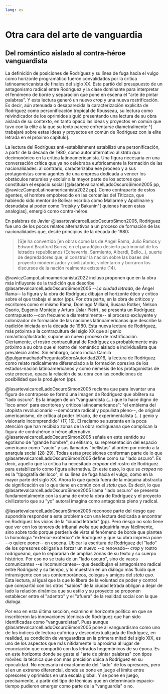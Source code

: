 ```yaml
---
lang: es
---
```


# Otra cara del arte de vanguardia

## Del romántico aislado al contra-héroe vanguardista

La definición de posiciones de Rodríguez y su línea de fuga hacia el vulgo como horizonte programático fueron convalidados por la crítica latinoamericanista de finales del siglo XX. Esta partió del presupuesto de un antagonismo radical entre Rodríguez y la clase dominante para interpretar el fenómeno de borde y separación que pone en escena el "arte de pintar palabras". Y esta lectura generó un nuevo *crop* y una nueva rostrificación. Es decir, aún atenuada o desaparecida la caracterización explícita de Rodríguez como personificación tropical de Rousseau, su lectura como reivindicador de los oprimidos siguió presentando una lectura de su obra aislada de su contexto, en tanto opacó las ideas y proyectos en común que tuvo con la elite a la que su texto parece enfrentarse diametralmente ^[ trabajaré sobre estas ideas y proyectos en común de Rodríguez con la elite letrada en el próximo capítulo]. 

La lectura del Rodríguez anti-establishment estabilizó una personificación, a partir de la década de 1980, como autor alternativo al *statu quo* decimonónico en la crítica latinoamericanista. Una figura necesaria en una conversación crítica que ya no celebraba eufóricamente la formación de las nacionalidades: al contrario, caracterizaba ese proceso y a sus protagonistas como agentes de una empresa dedicada a vencer los obstáculos naturales y excluir a la mayor parte de los actores que constituían el espacio social [@lasartevalcarcelLadoOscuroSimon2005 pp, @rawiczCampoLatinoamericanista2022 pp].  Como contraparte de estos agentes, el hombre empobrecido en las cercanías del Titicaca, que habiendo sido mentor de Bolívar escribía como Mallarmé y Apollinaire y desnudaba al poder como Trotsky y Bakunin^[ quienes hacen estas analogías], emergió como contra-héroe. 

En palabras de Javier @lasartevalcarcelLadoOscuroSimon2005, Rodríguez fue uno de los pocos relatos alternativos a un proceso de formación de las nacionalidades que, desde principios de la década de 1980:

>[S]e ha convertido [en obras como las de Ángel Rama, Julio Ramos y Edward Bradford Burns] en el paradójico desierto patrimonial de los letrados republicanos (Echeverría, Sarmiento, Alberdi, Bello...), suerte de depredadores que, al construir la nación sobre las bases del proyecto modernizador y civilizatorio, violentaron y borraron los discursos de la  nación realmente existente (14).

@rawiczCampoLatinoamericanista2022 incluso proponen que en la obra más influyente de la tradición que describe @lasartevalcarcelLadoOscuroSimon2005 --*La ciudad letrada*, de Ángel Rama-- la figura y la obra de Rodríguez dibujan el horizonte ético y crítico sobre el que trabaja el autor (pp). Por otra parte,  en la obra de críticos y escritores como el mismo Rama, Domingo Milliani, Susana Rotker, Nelson Osorio, Eugenio Montejo y Arturo Úslar Pietri , se presenta un Rodríguez contrapuesto --con frecuencia diametralmente-- al proceso excluyente y colonizador de formación de las naciones latinoamericanas que describe la tradición iniciada en la década de 1980. Esta nueva lectura de Rodríguez, más próxima a la contracultura del siglo XX que al genio romántico/ilustrado, supone un nuevo proceso de rostrificación. Ciertamente, el rostro contracultural de Rodríguez es probablemente más próximo a su obra que el rostro del romántico aislado e individualista que prevaleció antes. Sin embargo, como indica Camila @pulgarmachadoPreguntasSobreAutoridad2016, la lectura de Rodríguez como relato radicalmente diferenciado a la formación opresiva de los estados-nación latinoamericanos y como némesis de los protagonistas de este proceso, opaca la relación de su obra con las condiciones de posibilidad que la produjeron (pp). 

@lasartevalcarcelLadoOscuroSimon2005 reclama que para levantar una figura de contrapeso se formó una imagen de Rodríguez que oblitera su "lado oscuro". Es la imagen de un "vanguardista (...) que lo hace digno de 'loco amor' para escritores y críticos latinoamericanos": "el emblema del utopista revolucionario --demócrata radical y populista pleno--, de original americanismo, de crítica al poder letrado, de experimentalista (...) genio y visionario incomprendido" (17, 16). El reclamo se sustenta en la poca atención que han recibido zonas de la obra rodrigueana que complican la figura de contrahéroe o héroe alternativo. @lasartevalcarcelLadoOscuroSimon2005 señala en este sentido su egotismo de "grande hombre", su elitismo, su representación del espacio americano como "vacío" y sus llamados "bellistas" al orden por miedo a la anarquía social [28-29]. Todas estas precisiones conforman parte de lo que @lasartevalcarcelLadoOscuroSimon2005 define como su "lado oscuro". Es decir, aquello que la crítica ha necesitado *cropear* del rostro de Rodríguez para estabilizarlo como figura alternativa. En este caso, lo que se *cropea* no es la "tipografía del loco", ni su línea de fuga hacia el vulgo, como en la mayor parte del siglo XX. Ahora lo que queda fuera de la máquina abstracta de significación es lo que tiene en común con el *statu quo*. Es decir, lo que @lasartevalcarcelLadoOscuroSimon2005 llama "lado oscuro" se presenta fundamentalmente con la suma de  entre la obra de Rodríguez y el proyecto civilizatorio que su "yo" autoral imagina como antagonista pleno y radical. 

@lasartevalcarcelLadoOscuroSimon2005 reconoce parte del riesgo que supondría responder a este problema con una lectura dedicada a encontrar en Rodríguez los vicios de la "ciudad letrada" (pp). Pero riesgo no solo tiene que ver con los tenores de tribunal *woke* que adquiriría muy fácilmente, sino sobre todo porque perdería de vista el  fenómeno de borde que plantea la homología "exterior-exotérico" de Rodríguez y que su obra impresa pone --o quiere poner-- en escena. Ubicar la escritura de Rodríguez del "lado" de los opresores obligaría a forzar un nuevo --o renovado-- *crop* y rostro rodrigueano, que lo separarían de amplias zonas de su texto y su cuerpo histórico. Por eso no se trata de un "lado oscuro", sino de vasos comunicantes --e incomunicantes-- que desdibujan el antagonismo radical entre Rodríguez y su tiempo, y lo muestran en un diálogo más fluido que intransigente con sus contemporáneos, colegas y amigos del *statu quo*. Esta lectura, al igual que la que lo libera de la voluntad de poder y control que compartió con los otros "sabios" de la ciudad letrada obligan a dejar de lado la relación dinámica que su estilo y su proyecto se proponen establecer entre el "adentro" y el "afuera" de la realidad social con la que dialoga.

Por eso en esta última sección, examino el horizonte político en que se inscribieron las innovaciones técnicas de Rodríguez que han sido identificadas como "vanguardistas". Pues aunque @lasartevalcarcelLadoOscuroSimon2005 pone al vanguardismo como uno de los índices de lectura eufórica y descontextualizada de Rodríguez, en realidad, su condición de vanguardista en la primera mitad del siglo XIX, es uno de los aspectos que más nítidamente lo aproxima al lugar de enunciación que compartió con los letrados hegemónicos de su época. Es en este horizonte donde se gesta el "arte de pintar palabras" con tipos móviles: la técnica que con más precisión ubica a Rodríguez en su epocalidad. No necesaria ni exactamente del "lado" de los opresores, pero sí en un extremo diferencial, donde se pone en juego el límite entre opresores y oprimidos en una escala global.  Y se pone en juego, precisamente, a partir del tipo de técnicas que en determinado espacio-tiempo pudieron emerger como parte de la "vanguardia" o no.